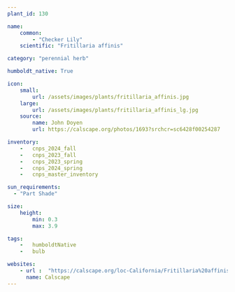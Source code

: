 ```yaml
---
plant_id: 130

name: 
    common:  
        - "Checker Lily"   
    scientific: "Fritillaria affinis"   

category: "perennial herb"

humboldt_native: True

icon: 
    small: 
        url: /assets/images/plants/fritillaria_affinis.jpg
    large: 
        url: /assets/images/plants/fritillaria_affinis_lg.jpg
    source: 
        name: John Doyen 
        url: https://calscape.org/photos/1693?srchcr=sc6428f00254287

inventory: 
    -   cnps_2024_fall
    -   cnps_2023_fall
    -   cnps_2023_spring
    -   cnps_2024_spring
    -   cnps_master_inventory

sun_requirements:
  - "Part Shade"

size:
    height: 
        min: 0.3
        max: 3.9

tags:  
    -   humboldtNative
    -   bulb

websites:
    - url :  "https://calscape.org/loc-California/Fritillaria%20affinis(%20)"
      name: Calscape
---
```

